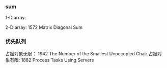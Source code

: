 ### sum
1-D array:

2-D array:
1572 Matrix Diagonal Sum
### 优先队列
占据对象无限：
1942 The Number of the Smallest Unoccupied Chair
占据对象有限:
1882 Process Tasks Using Servers